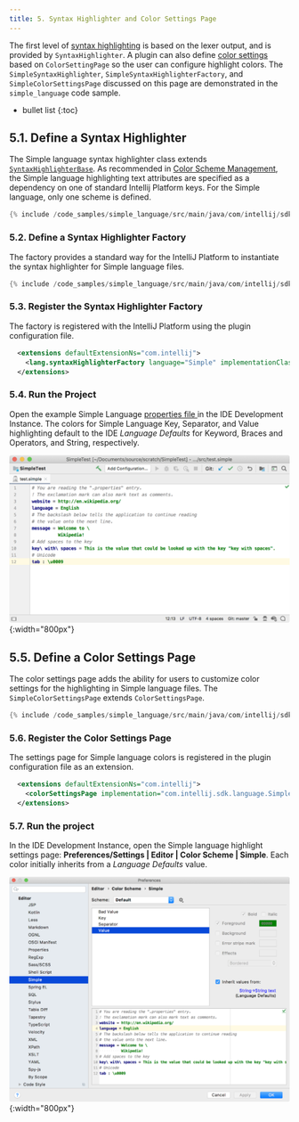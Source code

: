 ```yaml
---
title: 5. Syntax Highlighter and Color Settings Page
---
```


The first level of [syntax highlighting](/reference_guide/custom_language_support/syntax_highlighting_and_error_highlighting.md#lexer) is based on the lexer output, and is provided by `SyntaxHighlighter`.
A plugin can also define [color settings](/reference_guide/custom_language_support/syntax_highlighting_and_error_highlighting.md#color-settings) based on `ColorSettingPage` so the user can configure highlight colors.
The `SimpleSyntaxHighlighter`, `SimpleSyntaxHighlighterFactory`, and `SimpleColorSettingsPage` discussed on this page are demonstrated in the `simple_language` code sample.

* bullet list
{:toc}

## 5.1. Define a Syntax Highlighter 
The Simple language syntax highlighter class extends [`SyntaxHighlighterBase`](upsource:///platform/editor-ui-api/src/com/intellij/openapi/fileTypes/SyntaxHighlighterBase.java).
As recommended in [Color Scheme Management](/reference_guide/color_scheme_management.md#text-attribute-key-dependency), the Simple language highlighting text attributes are specified as a dependency on one of standard Intellij Platform keys. 
For the Simple language, only one scheme is defined.
```java
{% include /code_samples/simple_language/src/main/java/com/intellij/sdk/language/SimpleSyntaxHighlighter.java %}
```

### 5.2. Define a Syntax Highlighter Factory
The factory provides a standard way for the IntelliJ Platform to instantiate the syntax highlighter for Simple language files.
```java
{% include /code_samples/simple_language/src/main/java/com/intellij/sdk/language/SimpleSyntaxHighlighterFactory.java %}
```

### 5.3. Register the Syntax Highlighter Factory
The factory is registered with the IntelliJ Platform using the plugin configuration file.
```xml
  <extensions defaultExtensionNs="com.intellij">
    <lang.syntaxHighlighterFactory language="Simple" implementationClass="com.intellij.sdk.language.SimpleSyntaxHighlighterFactory"/>
  </extensions>
```

### 5.4. Run the Project
Open the example Simple Language [properties file ](/tutorials/custom_language_support/lexer_and_parser_definition.md#47-run-the-project) in the IDE Development Instance.
The colors for Simple Language Key, Separator, and Value highlighting default to the IDE _Language Defaults_ for Keyword, Braces and Operators, and String, respectively.

![Syntax highlighter](img/syntax_highlighter.png){:width="800px"}

## 5.5. Define a Color Settings Page
The color settings page adds the ability for users to customize color settings for the highlighting in Simple language files. 
The `SimpleColorSettingsPage` extends `ColorSettingsPage`. 
```java
{% include /code_samples/simple_language/src/main/java/com/intellij/sdk/language/SimpleColorSettingsPage.java %}
```

### 5.6. Register the Color Settings Page
The settings page for Simple language colors is registered in the plugin configuration file as an extension. 
```xml
  <extensions defaultExtensionNs="com.intellij">
    <colorSettingsPage implementation="com.intellij.sdk.language.SimpleColorSettingsPage"/>
  </extensions>
```

### 5.7. Run the project
In the IDE Development Instance, open the Simple language highlight settings page: **Preferences/Settings \| Editor \| Color Scheme \| Simple**.
Each color initially inherits from a _Language Defaults_ value.

![Color Settings Page](img/color_settings_page.png){:width="800px"}
